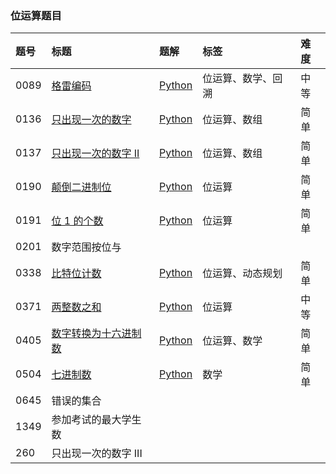 ### 位运算题目

| 题号 | 标题                                                                                 | 题解                                                                                                                                                                        | 标签               | 难度 |
| :--- | :----------------------------------------------------------------------------------- | :-------------------------------------------------------------------------------------------------------------------------------------------------------------------------- | :----------------- | :--- |
| 0089 | [格雷编码](https://leetcode.cn/problems/gray-code/)                                  | [Python](https://github.com/itcharge/LeetCode-Py/blob/main/Solutions/0089.%20%E6%A0%BC%E9%9B%B7%E7%BC%96%E7%A0%81.md)                                                       | 位运算、数学、回溯 | 中等 |
| 0136 | [只出现一次的数字](https://leetcode.cn/problems/single-number/)                      | [Python](https://github.com/itcharge/LeetCode-Py/blob/main/Solutions/0136.%20%E5%8F%AA%E5%87%BA%E7%8E%B0%E4%B8%80%E6%AC%A1%E7%9A%84%E6%95%B0%E5%AD%97.md)                   | 位运算、数组       | 简单 |
| 0137 | [只出现一次的数字 II](https://leetcode.cn/problems/single-number-ii/)                | [Python](https://github.com/itcharge/LeetCode-Py/blob/main/Solutions/0137.%20%E5%8F%AA%E5%87%BA%E7%8E%B0%E4%B8%80%E6%AC%A1%E7%9A%84%E6%95%B0%E5%AD%97%20II.md)              | 位运算、数组       | 简单 |
| 0190 | [颠倒二进制位](https://leetcode.cn/problems/reverse-bits/)                           | [Python](https://github.com/itcharge/LeetCode-Py/blob/main/Solutions/0190.%20%E9%A2%A0%E5%80%92%E4%BA%8C%E8%BF%9B%E5%88%B6%E4%BD%8D.md)                                     | 位运算             | 简单 |
| 0191 | [位 1 的个数](https://leetcode.cn/problems/number-of-1-bits/)                        | [Python](https://github.com/itcharge/LeetCode-Py/blob/main/Solutions/0191.%20%E4%BD%8D1%E7%9A%84%E4%B8%AA%E6%95%B0.md)                                                      | 位运算             | 简单 |
| 0201 | 数字范围按位与                                                                       |                                                                                                                                                                             |                    |      |
| 0338 | [比特位计数](https://leetcode.cn/problems/counting-bits/)                            | [Python](https://github.com/itcharge/LeetCode-Py/blob/main/Solutions/0338.%20%E6%AF%94%E7%89%B9%E4%BD%8D%E8%AE%A1%E6%95%B0.md)                                              | 位运算、动态规划   | 简单 |
| 0371 | [两整数之和](https://leetcode.cn/problems/sum-of-two-integers/)                      | [Python](https://github.com/itcharge/LeetCode-Py/blob/main/Solutions/0371.%20%E4%B8%A4%E6%95%B4%E6%95%B0%E4%B9%8B%E5%92%8C.md)                                              | 位运算             | 中等 |
| 0405 | [数字转换为十六进制数](https://leetcode.cn/problems/convert-a-number-to-hexadecimal) | [Python](https://github.com/itcharge/LeetCode-Py/blob/main/Solutions/0405.%20%E6%95%B0%E5%AD%97%E8%BD%AC%E6%8D%A2%E4%B8%BA%E5%8D%81%E5%85%AD%E8%BF%9B%E5%88%B6%E6%95%B0.md) | 位运算、数学       | 简单 |
| 0504 | [七进制数](https://leetcode.cn/problems/base-7/)                                     | [Python](https://github.com/itcharge/LeetCode-Py/blob/main/Solutions/0504.%20%E4%B8%83%E8%BF%9B%E5%88%B6%E6%95%B0.md)                                                       | 数学               | 简单 |
| 0645 | 错误的集合                                                                           |                                                                                                                                                                             |                    |      |
| 1349 | 参加考试的最大学生数                                                                 |                                                                                                                                                                             |                    |      |
| 260  | 只出现一次的数字 III                                                                 |                                                                                                                                                                             |                    |      |

